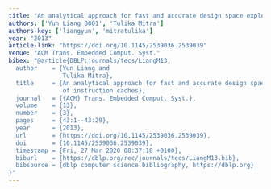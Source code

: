 ```yaml
---
title: "An analytical approach for fast and accurate design space exploration of instruction caches"
authors: ['Yun Liang 0001', 'Tulika Mitra']
authors-key: ['liangyun', 'mitratulika']
year: "2013"
article-link: "https://doi.org/10.1145/2539036.2539039"
venue: "ACM Trans. Embedded Comput. Syst."
bibex: "@article{DBLP:journals/tecs/LiangM13,
  author    = {Yun Liang and
               Tulika Mitra},
  title     = {An analytical approach for fast and accurate design space exploration
               of instruction caches},
  journal   = {{ACM} Trans. Embedded Comput. Syst.},
  volume    = {13},
  number    = {3},
  pages     = {43:1--43:29},
  year      = {2013},
  url       = {https://doi.org/10.1145/2539036.2539039},
  doi       = {10.1145/2539036.2539039},
  timestamp = {Fri, 27 Mar 2020 08:37:18 +0100},
  biburl    = {https://dblp.org/rec/journals/tecs/LiangM13.bib},
  bibsource = {dblp computer science bibliography, https://dblp.org}
}"
---
```

